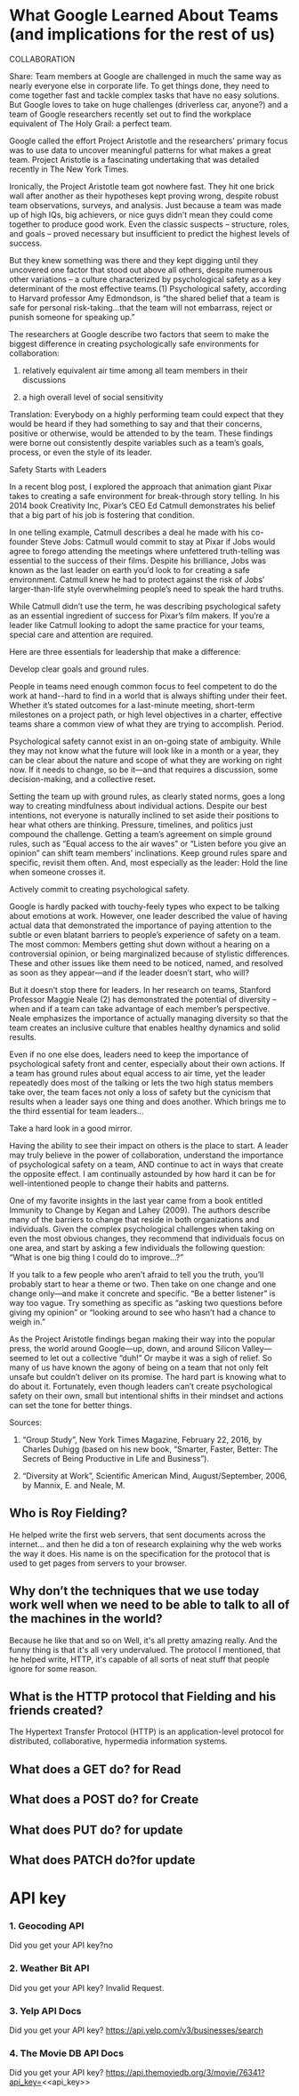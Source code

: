 # What Google Learned About Teams (and implications for the rest of us)
COLLABORATION

Share:
Team members at Google are challenged in much the same way as nearly everyone else in corporate life. To get things done, they need to come together fast and tackle complex tasks that have no easy solutions. But Google loves to take on huge challenges (driverless car, anyone?) and a team of Google researchers recently set out to find the workplace equivalent of The Holy Grail: a perfect team.

Google called the effort Project Aristotle and the researchers’ primary focus was to use data to uncover meaningful patterns for what makes a great team. Project Aristotle is a fascinating undertaking that was detailed recently in The New York Times.

Ironically, the Project Aristotle team got nowhere fast. They hit one brick wall after another as their hypotheses kept proving wrong, despite robust team observations, surveys, and analysis.  Just because a team was made up of high IQs, big achievers, or nice guys didn’t mean they could come together to produce good work. Even the classic suspects – structure, roles, and goals – proved necessary but insufficient to predict the highest levels of success. 

But they knew something was there and they kept digging until they uncovered one factor that stood out above all others, despite numerous other variations – a culture characterized by psychological safety as a key determinant of the most effective teams.(1) Psychological safety, according to Harvard professor Amy Edmondson, is “the shared belief that a team is safe for personal risk-taking…that the team will not embarrass, reject or punish someone for speaking up.”

The researchers at Google describe two factors that seem to make the biggest difference in creating psychologically safe environments for collaboration: 

1. relatively equivalent air time among all team members in their discussions

2. a high overall level of social sensitivity 

Translation: Everybody on a highly performing team could expect that they would be heard if they had something to say and that their concerns, positive or otherwise, would be attended to by the team. These findings were borne out consistently despite variables such as a team’s goals, process, or even the style of its leader.

 

Safety Starts with Leaders

In a recent blog post, I explored the approach that animation giant Pixar takes to creating a safe environment for break-through story telling. In his 2014 book Creativity Inc, Pixar’s CEO Ed Catmull demonstrates his belief that a big part of his job is fostering that condition. 

In one telling example, Catmull describes a deal he made with his co-founder Steve Jobs: Catmull would commit to stay at Pixar if Jobs would agree to forego attending the meetings where unfettered truth-telling was essential to the success of their films. Despite his brilliance, Jobs was known as the last leader on earth you’d look to for creating a safe environment. Catmull knew he had to protect against the risk of Jobs’ larger-than-life style overwhelming people’s need to speak the hard truths.     

While Catmull didn’t use the term, he was describing psychological safety as an essential ingredient of success for Pixar’s film makers. If you’re a leader like Catmull looking to adopt the same practice for your teams, special care and attention are required. 

Here are three essentials for leadership that make a difference:

 

Develop clear goals and ground rules.

People in teams need enough common focus to feel competent to do the work at hand--hard to find in a world that is always shifting under their feet. Whether it’s stated outcomes for a last-minute meeting, short-term milestones on a project path, or high level objectives in a charter, effective teams share a common view of what they are trying to accomplish. Period. 

Psychological safety cannot exist in an on-going state of ambiguity. While they may not know what the future will look like in a month or a year, they can be clear about the nature and scope of what they are working on right now. If it needs to change, so be it—and that requires a discussion, some decision-making, and a collective reset. 

Setting the team up with ground rules, as clearly stated norms, goes a long way to creating mindfulness about individual actions. Despite our best intentions, not everyone is naturally inclined to set aside their positions to hear what others are thinking. Pressure, timelines, and politics just compound the challenge. Getting a team’s agreement on simple ground rules, such as “Equal access to the air waves” or “Listen before you give an opinion” can shift team members’ inclinations. Keep ground rules spare and specific, revisit them often. And, most especially as the leader: Hold the line when someone crosses it. 

 

Actively commit to creating psychological safety.

Google is hardly packed with touchy-feely types who expect to be talking about emotions at work. However, one leader described the value of having actual data that demonstrated the importance of paying attention to the subtle or even blatant barriers to people’s experience of safety on a team. The most common: Members getting shut down without a hearing on a controversial opinion, or being marginalized because of stylistic differences. These and other issues like them need to be noticed, named, and resolved as soon as they appear—and if the leader doesn’t start, who will? 

But it doesn’t stop there for leaders.  In her research on teams, Stanford Professor Maggie Neale (2) has demonstrated the potential of diversity – when and if a team can take advantage of each member’s perspective. Neale emphasizes the importance of actually managing diversity so that the team creates an inclusive culture that enables healthy dynamics and solid results.

Even if no one else does, leaders need to keep the importance of psychological safety front and center, especially about their own actions.  If a team has ground rules about equal access to air time, yet the leader repeatedly does most of the talking or lets the two high status members take over, the team faces not only a loss of safety but the cynicism that results when a leader says one thing and does another.  Which brings me to the third essential for team leaders…

 

Take a hard look in a good mirror.

Having the ability to see their impact on others is the place to start. A leader may truly believe in the power of collaboration, understand the importance of psychological safety on a team, AND continue to act in ways that create the opposite effect. I am continually astounded by how hard it can be for well-intentioned people to change their habits and patterns. 

One of my favorite insights in the last year came from a book entitled Immunity to Change by Kegan and Lahey (2009). The authors describe many of the barriers to change that reside in both organizations and individuals. Given the complex psychological challenges when taking on even the most obvious changes, they recommend that individuals focus on one area, and start by asking a few individuals the following question:  “What is one big thing I could do to improve…?” 

If you talk to a few people who aren’t afraid to tell you the truth, you’ll probably start to hear a theme or two. Then take on one change and one change only—and make it concrete and specific. “Be a better listener” is way too vague. Try something as specific as “asking two questions before giving my opinion” or “looking around to see who hasn’t had a chance to weigh in.”

As the Project Aristotle findings began making their way into the popular press, the world around Google—up, down, and around Silicon Valley—seemed to let out a collective “duh!” Or maybe it was a sigh of relief.  So many of us have known the agony of being on a team that not only felt unsafe but couldn’t deliver on its promise.  The hard part is knowing what to do about it.  Fortunately, even though leaders can’t create psychological safety on their own, small but intentional shifts in their mindset and actions can set the tone for better things.

 

Sources:

1. “Group Study”, New York Times Magazine, February 22, 2016, by Charles Duhigg (based on his new book, “Smarter, Faster, Better:  The Secrets of Being Productive in Life and Business”).

2. “Diversity at Work”, Scientific American Mind, August/September, 2006, by Mannix, E. and Neale, M.



## Who is Roy Fielding?
 He helped write the first web servers, that sent documents across the internet… and then he did a ton of research explaining why the web works the way it does. His name is on the specification for the protocol that is used to get pages from servers to your browser.
 
## Why don’t the techniques that we use today work well when we need to be able to talk to all of the machines in the world?
Because he like that and so on 
Well, it's all pretty amazing really. And the funny thing is that it's all very undervalued. The protocol I mentioned, that he helped write, HTTP, it's capable of all sorts of neat stuff that people ignore for some reason.

## What is the HTTP protocol that Fielding and his friends created?
The Hypertext Transfer Protocol (HTTP) is an application-level protocol for distributed, collaborative, hypermedia information systems.

## What does a GET do? for Read
## What does a POST do? for Create
## What does PUT do? for update
## What does PATCH do?for update 

# API key
### 1. Geocoding API
Did you get your API key?no
### 2. Weather Bit API
Did you get your API key? Invalid Request.
### 3. Yelp API Docs
Did you get your API key? https://api.yelp.com/v3/businesses/search
### 4. The Movie DB API Docs
Did you get your API key? https://api.themoviedb.org/3/movie/76341?api_key=<<api_key>>







